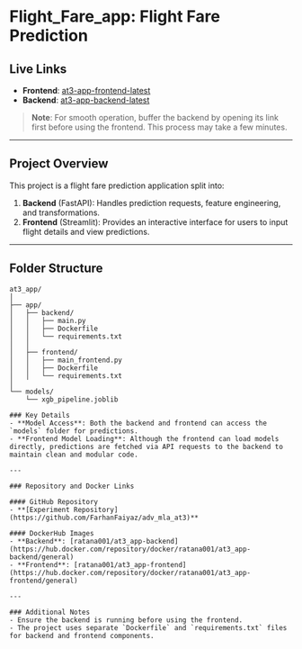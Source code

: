 # Flight_Fare_app: Flight Fare Prediction

## Live Links

- **Frontend**: [at3-app-frontend-latest](https://at3-app-frontend-latest.onrender.com/)
- **Backend**: [at3-app-backend-latest](https://at3-app-backend-latest.onrender.com/)

> **Note**: For smooth operation, buffer the backend by opening its link first before using the frontend. This process may take a few minutes.

---

## Project Overview
This project is a flight fare prediction application split into:
1. **Backend** (FastAPI): Handles prediction requests, feature engineering, and transformations.
2. **Frontend** (Streamlit): Provides an interactive interface for users to input flight details and view predictions.

---

## Folder Structure
```plaintext
at3_app/
│
├── app/
│   ├── backend/
│   │   ├── main.py
│   │   ├── Dockerfile
│   │   └── requirements.txt
│   │
│   ├── frontend/
│   │   ├── main_frontend.py
│   │   ├── Dockerfile
│   │   └── requirements.txt
│
└── models/
    └── xgb_pipeline.joblib

### Key Details
- **Model Access**: Both the backend and frontend can access the `models` folder for predictions.  
- **Frontend Model Loading**: Although the frontend can load models directly, predictions are fetched via API requests to the backend to maintain clean and modular code.  

---

### Repository and Docker Links

#### GitHub Repository
- **[Experiment Repository](https://github.com/FarhanFaiyaz/adv_mla_at3)**  

#### DockerHub Images
- **Backend**: [ratana001/at3_app-backend](https://hub.docker.com/repository/docker/ratana001/at3_app-backend/general)  
- **Frontend**: [ratana001/at3_app-frontend](https://hub.docker.com/repository/docker/ratana001/at3_app-frontend/general)  

---

### Additional Notes
- Ensure the backend is running before using the frontend.  
- The project uses separate `Dockerfile` and `requirements.txt` files for backend and frontend components.  

